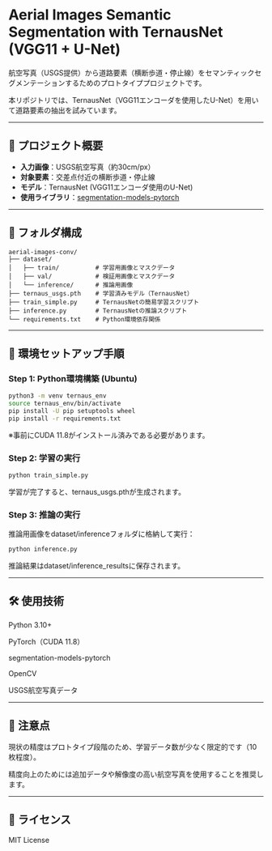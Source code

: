 # Aerial Images Semantic Segmentation with TernausNet (VGG11 + U-Net)

航空写真（USGS提供）から道路要素（横断歩道・停止線）をセマンティックセグメンテーションするためのプロトタイププロジェクトです。

本リポジトリでは、TernausNet（VGG11エンコーダを使用したU-Net）を用いて道路要素の抽出を試みています。

---

## 🔖 プロジェクト概要

- **入力画像**：USGS航空写真（約30cm/px）
- **対象要素**：交差点付近の横断歩道・停止線
- **モデル**：TernausNet (VGG11エンコーダ使用のU-Net)
- **使用ライブラリ**：[segmentation-models-pytorch](https://github.com/qubvel/segmentation_models.pytorch)

---

## 📂 フォルダ構成
```
aerial-images-conv/
├── dataset/
│   ├── train/          # 学習用画像とマスクデータ
│   ├── val/            # 検証用画像とマスクデータ
│   └── inference/      # 推論用画像
├── ternaus_usgs.pth    # 学習済みモデル（TernausNet）
├── train_simple.py     # TernausNetの簡易学習スクリプト
├── inference.py        # TernausNetの推論スクリプト
└── requirements.txt    # Python環境依存関係
```

---

## 🚀 環境セットアップ手順

### Step 1: Python環境構築 (Ubuntu)
```bash
python3 -m venv ternaus_env
source ternaus_env/bin/activate
pip install -U pip setuptools wheel
pip install -r requirements.txt
```
※事前にCUDA 11.8がインストール済みである必要があります。

###  Step 2: 学習の実行
```bash
python train_simple.py
```
学習が完了すると、ternaus_usgs.pthが生成されます。


### Step 3: 推論の実行
推論用画像をdataset/inferenceフォルダに格納して実行：
```bash
python inference.py
```
推論結果はdataset/inference_resultsに保存されます。

---

## 🛠️ 使用技術
Python 3.10+

PyTorch（CUDA 11.8）

segmentation-models-pytorch

OpenCV

USGS航空写真データ

---
## 📌 注意点
現状の精度はプロトタイプ段階のため、学習データ数が少なく限定的です（10枚程度）。

精度向上のためには追加データや解像度の高い航空写真を使用することを推奨します。


---

## 📖 ライセンス
MIT License
